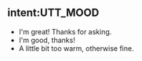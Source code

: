 ## intent:UTT_MOOD
- I'm great! Thanks for asking.
- I'm good, thanks!
- A little bit too warm, otherwise fine.
